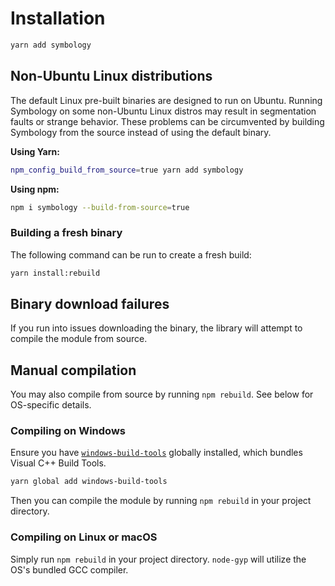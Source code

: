 # Installation

```sh
yarn add symbology
```

## Non-Ubuntu Linux distributions

The default Linux pre-built binaries are designed to run on Ubuntu. Running Symbology on some non-Ubuntu Linux distros may result in segmentation faults or strange behavior. These problems can be circumvented by building Symbology from the source instead of using the default binary.

**Using Yarn:**

```sh
npm_config_build_from_source=true yarn add symbology
```

**Using npm:**

```sh
npm i symbology --build-from-source=true
```

### Building a fresh binary

The following command can be run to create a fresh build:

```sh
yarn install:rebuild
```

## Binary download failures

If you run into issues downloading the binary, the library will attempt to compile the module from source.

## Manual compilation

You may also compile from source by running `npm rebuild`. See below for OS-specific details.

### Compiling on Windows

Ensure you have [`windows-build-tools`](http://npmjs.com/package/windows-build-tools) globally installed, which bundles Visual C++ Build Tools.

```sh
yarn global add windows-build-tools
```

Then you can compile the module by running `npm rebuild` in your project directory.

### Compiling on Linux or macOS

Simply run `npm rebuild` in your project directory. `node-gyp` will utilize the OS's bundled GCC compiler.
